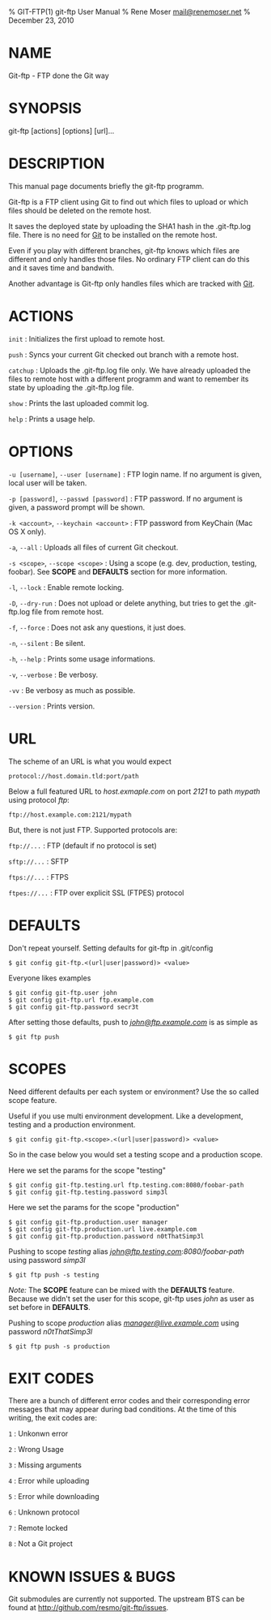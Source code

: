 % GIT-FTP(1) git-ftp User Manual
% Rene Moser <mail@renemoser.net>
% December 23, 2010

# NAME

Git-ftp - FTP done the Git way 

# SYNOPSIS

git-ftp [actions] [options] [url]...

# DESCRIPTION

This manual page documents briefly the git-ftp programm.

Git-ftp is a FTP client using Git to find out which files to upload or which files should be deleted on the remote host. 

It saves the deployed state by uploading the SHA1 hash in the .git-ftp.log file. There is no need for [Git] to be installed on the remote host.

Even if you play with different branches, git-ftp knows which files are different and only handles those files. No ordinary FTP client can do this and it saves time and bandwith.

Another advantage is Git-ftp only handles files which are tracked with [Git]. 

# ACTIONS

`init`
:	Initializes the first upload to remote host.

`push`
:	Syncs your current Git checked out branch with a remote host. 

`catchup` 
:	Uploads the .git-ftp.log file only. We have already uploaded the files to remote host with a different programm and want to remember its state by uploading the .git-ftp.log file.

`show`
:	Prints the last uploaded commit log.

`help`
:	Prints a usage help.

# OPTIONS

`-u [username]`, `--user [username]`
:	FTP login name. If no argument is given, local user will be taken.

`-p [password]`, `--passwd [password]`
:	FTP password. If no argument is given, a password prompt will be shown.

`-k <account>`, `--keychain <account>`
:	FTP password from KeyChain (Mac OS X only).

`-a`, `--all`
:	Uploads all files of current Git checkout.

`-s <scope>`, `--scope <scope>`
:	Using a scope (e.g. dev, production, testing, foobar). See **SCOPE** and **DEFAULTS** section for more information.

`-l`, `--lock`
:	Enable remote locking.

`-D`, `--dry-run`
:	Does not upload or delete anything, but tries to get the .git-ftp.log file from remote host.

`-f`, `--force`
:	Does not ask any questions, it just does.

`-n`, `--silent`
:	Be silent.

`-h`, `--help`
:	Prints some usage informations.

`-v`, `--verbose`
:	Be verbosy.

`-vv`
:	Be verbosy as much as possible.

`--version`
:	Prints version.

# URL

The scheme of an URL is what you would expect

	protocol://host.domain.tld:port/path
	
Below a full featured URL to *host.exmaple.com* on port *2121* to path *mypath* using protocol *ftp*:

	ftp://host.example.com:2121/mypath

But, there is not just FTP. Supported protocols are:

`ftp://...`
:	FTP (default if no protocol is set)

`sftp://...`
:	SFTP

`ftps://...`
:	FTPS

`ftpes://...`
:	FTP over explicit SSL (FTPES) protocol

# DEFAULTS

Don't repeat yourself. Setting defaults for git-ftp in .git/config
	
	$ git config git-ftp.<(url|user|password)> <value>

Everyone likes examples

	$ git config git-ftp.user john
	$ git config git-ftp.url ftp.example.com
	$ git config git-ftp.password secr3t

After setting those defaults, push to *john@ftp.example.com* is as simple as

	$ git ftp push

# SCOPES

Need different defaults per each system or environment? Use the so called scope feature.

Useful if you use multi environment development. Like a development, testing and a production environment. 

	$ git config git-ftp.<scope>.<(url|user|password)> <value>

So in the case below you would set a testing scope and a production scope.

Here we set the params for the scope "testing"

	$ git config git-ftp.testing.url ftp.testing.com:8080/foobar-path
	$ git config git-ftp.testing.password simp3l

Here we set the params for the scope "production"

	$ git config git-ftp.production.user manager
	$ git config git-ftp.production.url live.example.com
	$ git config git-ftp.production.password n0tThatSimp3l


Pushing to scope *testing* alias *john@ftp.testing.com:8080/foobar-path* using 
password *simp3l*

	$ git ftp push -s testing

*Note:* The **SCOPE** feature can be mixed with the **DEFAULTS** feature. Because we didn't set the user for this scope, git-ftp uses *john* as user as set before in **DEFAULTS**.

Pushing to scope *production* alias *manager@live.example.com* using 
password *n0tThatSimp3l*

	$ git ftp push -s production

# EXIT CODES
There are a bunch of different error codes and their corresponding error messages that may appear during bad conditions. At the time of this writing, the exit codes are:

`1`
:	Unkonwn error

`2`
:	Wrong Usage

`3`
:	Missing arguments

`4`
:	Error while uploading

`5`
:	Error while downloading

`6`
:	Unknown protocol

`7`
:	Remote locked

`8`
:	Not a Git project

# KNOWN ISSUES & BUGS

Git submodules are currently not supported. The upstream BTS can be found at <http://github.com/resmo/git-ftp/issues>.

[Git]: http://git-scm.org

